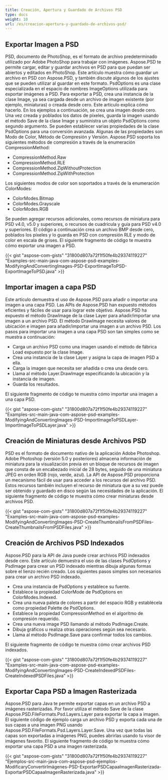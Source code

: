 ```yaml
---
title: Creación, Apertura y Guardado de Archivos PSD
type: docs
weight: 10
url: /es/creacion-apertura-y-guardado-de-archivos-psd/
---
```


## **Exportar Imagen a PSD**
PSD, documento de PhotoShop, es el formato de archivo predeterminado utilizado por Adobe PhotoShop para trabajar con imágenes. Aspose.PSD te permite cargar, editar y guardar archivos en PSD para que puedan ser abiertos y editados en PhotoShop. Este artículo muestra cómo guardar un archivo en PSD con Aspose.PSD, y también discute algunos de los ajustes que se pueden utilizar al guardar en este formato. PsdOptions es una clase especializada en el espacio de nombres ImageOptions utilizada para exportar imágenes a PSD. Para exportar a PSD, crea una instancia de la clase Image, ya sea cargada desde un archivo de imagen existente (por ejemplo, miniaturas) o creada desde cero. Este artículo explica cómo hacerlo. En los ejemplos a continuación, se crea una imagen desde cero. Una vez creada y poblados los datos de píxeles, guarda la imagen usando el método Save de la clase Image y suministra un objeto PsdOptions como segundo argumento. Se pueden establecer varias propiedades de la clase PsdOptions para una conversión avanzada. Algunas de las propiedades son Modo de Color, Método de Compresión y Versión. Aspose.PSD soporta los siguientes métodos de compresión a través de la enumeración CompressionMethod:

- CompressionMethod.Raw
- CompressionMethod.RLE
- CompressionMethod.ZipWithoutProtection
- CompressionMethod.ZipWithProtection

Los siguientes modos de color son soportados a través de la enumeración ColorModes:

- ColorModes.Bitmap
- ColorModes.Grayscale
- ColorModes.RGB



Se pueden agregar recursos adicionales, como recursos de miniatura para PSD v4.0, v5.0 y superiores, o recursos de cuadrícula y guía para PSD v4.0 y superiores. El código a continuación crea un archivo BMP desde cero, poblados los píxeles y lo guarda en PSD con compresión RLE y modo de color en escala de grises. El siguiente fragmento de código te muestra cómo exportar una imagen a PSD.



{{< gist "aspose-com-gists" "31800d807a72f1f50fe4b29374119227" "Examples-src-main-java-com-aspose-psd-examples-ModifyingAndConvertingImages-PSD-ExportImageToPSD-ExportImageToPSD.java" >}}
## **Importar imagen a capa PSD**
Este artículo demuestra el uso de Aspose.PSD para añadir o importar una imagen a una capa PSD. Las APIs de Aspose.PSD han expuesto métodos eficientes y fáciles de usar para lograr este objetivo. Aspose.PSD ha expuesto el método DrawImage de la clase Layer para añadir/importar una imagen a un archivo PSD. El método DrawImage necesita valores de ubicación e imagen para añadir/importar una imagen a un archivo PSD. Los pasos para importar una imagen a una capa PSD son tan simples como se muestra a continuación:

- Carga un archivo PSD como una imagen usando el método de fábrica Load expuesto por la clase Image.
- Crea una instancia de la clase Layer y asigna la capa de imagen PSD a ella.
- Carga la imagen que necesita ser añadida o crea una desde cero.
- Llama al método Layer.DrawImage especificando la ubicación y la instancia de imagen.
- Guarda los resultados.


El siguiente fragmento de código te muestra cómo importar una imagen a una capa PSD.



{{< gist "aspose-com-gists" "31800d807a72f1f50fe4b29374119227" "Examples-src-main-java-com-aspose-psd-examples-ModifyingAndConvertingImages-PSD-ImportImageToPSDLayer-ImportImageToPSDLayer.java" >}}


## **Creación de Miniaturas desde Archivos PSD**
PSD es el formato de documento nativo de la aplicación Adobe Photoshop. Adobe Photoshop (versión 5.0 y posteriores) almacena información de miniatura para la visualización previa en un bloque de recursos de imagen que consta de un encabezado inicial de 28 bytes, seguido de una miniatura JPEG en orden RGB (rojo, verde, azul). La API de Aspose.PSD proporciona un mecanismo fácil de usar para acceder a los recursos del archivo PSD. Estos recursos también incluyen el recurso de miniatura que a su vez puede ser obtenido y guardado en disco según las necesidades de la aplicación. El siguiente fragmento de código te muestra cómo crear miniaturas desde archivos PSD.



{{< gist "aspose-com-gists" "31800d807a72f1f50fe4b29374119227" "Examples-src-main-java-com-aspose-psd-examples-ModifyingAndConvertingImages-PSD-CreateThumbnailsFromPSDFiles-CreateThumbnailsFromPSDFiles.java" >}}


## **Creación de Archivos PSD Indexados**
Aspose.PSD para la API de Java puede crear archivos PSD indexados desde cero. Este artículo demuestra el uso de las clases PsdOptions y PsdImage para crear un PSD indexado mientras dibuja algunas formas sobre el lienzo recién creado. Los siguientes pasos simples son necesarios para crear un archivo PSD indexado.

- Crea una instancia de PsdOptions y establece su fuente.
- Establece la propiedad ColorMode de PsdOptions en ColorModes.Indexed.
- Crea una nueva paleta de colores a partir del espacio RGB y establécela como propiedad Palette de PsdOptions.
- Establece la propiedad CompressionMethod en el algoritmo de compresión requerido.
- Crea una nueva image PSD llamando al método PsdImage.Create.
- Dibuja gráficos u realiza otras operaciones según sea necesario.
- Llama al método PsdImage.Save para confirmar todos los cambios.



El siguiente fragmento de código te muestra cómo crear archivos PSD indexados.



{{< gist "aspose-com-gists" "31800d807a72f1f50fe4b29374119227" "Examples-src-main-java-com-aspose-psd-examples-ModifyingAndConvertingImages-PSD-CreateIndexedPSDFiles-CreateIndexedPSDFiles.java" >}}
## **Exportar Capa PSD a Imagen Rasterizada**
Aspose.PSD para Java te permite exportar capas en un archivo PSD a imágenes rasterizadas. Por favor utiliza el método Save de la clase Aspose.PSD.FileFormats.Psd.Layers.Layer para exportar la capa a imagen. El siguiente código de ejemplo carga un archivo PSD y exporta cada una de sus capas a una imagen PNG usando Aspose.PSD.FileFormats.Psd.Layers.Layer.Save. Una vez que todas las capas son exportadas a imágenes PNG, puedes abrirlas usando tu visor de imágenes favorito. El siguiente fragmento de código te muestra cómo exportar una capa PSD a una imagen rasterizada.


{{< gist "aspose-com-gists" "31800d807a72f1f50fe4b29374119227" "Ejemplos-src-main-java-com-aspose-psd-ejemplos-ModificaryConvertirImágenes-PSD-ExportarPSDCapaaImagenRasterizada-ExportarPSDCapaaImagenRasterizada.java" >}}

